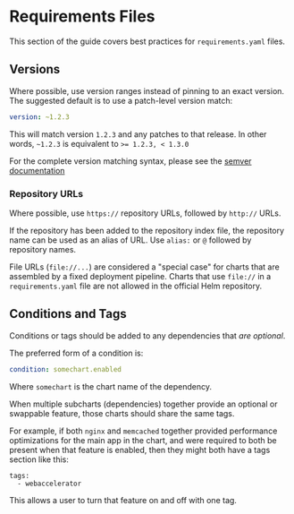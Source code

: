 # Requirements Files

This section of the guide covers best practices for `requirements.yaml` files.

## Versions

Where possible, use version ranges instead of pinning to an exact version. The suggested default is to use a patch-level version match:

```yaml
version: ~1.2.3
```

This will match version `1.2.3` and any patches to that release. In other words, `~1.2.3` is equivalent to `>= 1.2.3, < 1.3.0`

For the complete version matching syntax, please see the [semver documentation](https://github.com/Masterminds/semver#checking-version-constraints)

### Repository URLs

Where possible, use `https://` repository URLs, followed by `http://` URLs.

If the repository has been added to the repository index file, the repository name can be used as an alias of URL. Use `alias:` or `@` followed by repository names.

File URLs \(`file://...`\) are considered a "special case" for charts that are assembled by a fixed deployment pipeline. Charts that use `file://` in a `requirements.yaml` file are not allowed in the official Helm repository.

## Conditions and Tags

Conditions or tags should be added to any dependencies that _are optional_.

The preferred form of a condition is:

```yaml
condition: somechart.enabled
```

Where `somechart` is the chart name of the dependency.

When multiple subcharts \(dependencies\) together provide an optional or swappable feature, those charts should share the same tags.

For example, if both `nginx` and `memcached` together provided performance optimizations for the main app in the chart, and were required to both be present when that feature is enabled, then they might both have a tags section like this:

```text
tags:
  - webaccelerator
```

This allows a user to turn that feature on and off with one tag.

